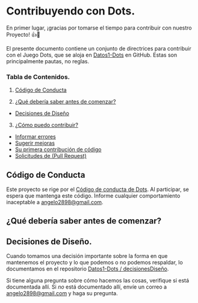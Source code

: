 # Contribuyendo con Dots.

En primer lugar, ¡gracias por tomarse el tiempo para contribuir con nuestro Proyecto! :+1::tada:  

El presente documento contiene un conjunto de directrices para contribuir con el Juego Dots, que se aloja en 
[Datos1-Dots](https://github.com/Omar1605/Datos1-Dots) en GitHub.  Estas son principalmente pautas, no reglas. 

### Tabla de Contenidos.

1. [Código de Conducta](#code-of-conduct)
 
2. [¿Qué debería saber antes de comenzar?](#what-should-i-know-before-i-get-started)

* [Decisiones de Diseño](#design-decisions)

3. [¿Cómo puedo contribuir?](#how-can-i-contribute)
* [Informar errores](#reporting-bugs)
* [Sugerir mejoras](#suggesting-enhancements)
* [Su primera contribución de código](#your-first-code-contribution)
* [Solicitudes de (Pull Request)](#pull-requests)

## Código de Conducta

Este proyecto se rige por el [Código de conducta de Dots](https://github.com/Omar1605/Datos1-Dots/blob/master/CODE_OF_CONDUCT.md). Al participar, se espera que mantenga este código.
Informe cualquier comportamiento inaceptable a [angelo2898@gmail.com](mailto:angelo2898@gmail.com).

## ¿Qué debería saber antes de comenzar?


## Decisiones de Diseño.
Cuando tomamos una decisión importante sobre la forma en que mantenemos el proyecto y lo que podemos o no podemos respaldar,
lo documentamos en el repositorio [Datos1-Dots / decisionesDiseño](https://github.com/Omar1605/Datos1-Dots/design-decisions).

Si tiene alguna pregunta sobre cómo hacemos las cosas, verifique si está documentada allí. Si *no* está documentado allí, 
envíe un correo a  [angelo2898@gmail.com](mailto:angelo2898@gmail.com) y haga su pregunta.
